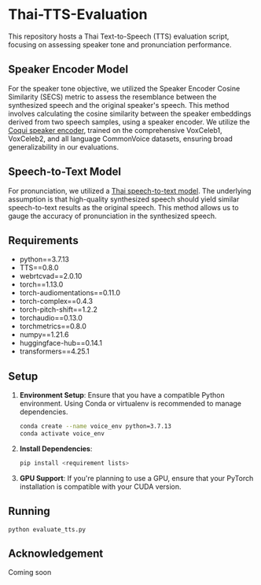 # Thai-TTS-Evaluation
This repository hosts a Thai Text-to-Speech (TTS) evaluation script, focusing on assessing speaker tone and pronunciation performance.

## Speaker Encoder Model
For the speaker tone objective, we utilized the Speaker Encoder Cosine Similarity (SECS) metric to assess the resemblance between the synthesized speech and the original speaker's speech. This method involves calculating the cosine similarity between the speaker embeddings derived from two speech samples, using a speaker encoder. We utilize the [Coqui speaker encoder](https://github.com/coqui-ai/TTS/releases/tag/speaker\_encoder\_model), trained on the comprehensive VoxCeleb1, VoxCeleb2, and all language CommonVoice datasets, ensuring broad generalizability in our evaluations.

## Speech-to-Text Model
For pronunciation, we utilized a [Thai speech-to-text model](https://huggingface.co/biodatlab/whisper-th-medium-combined). The underlying assumption is that high-quality synthesized speech should yield similar speech-to-text results as the original speech. This method allows us to gauge the accuracy of pronunciation in the synthesized speech.

## Requirements
- python==3.7.13
- TTS==0.8.0
- webrtcvad==2.0.10
- torch==1.13.0
- torch-audiomentations==0.11.0
- torch-complex==0.4.3
- torch-pitch-shift==1.2.2
- torchaudio==0.13.0
- torchmetrics==0.8.0
- numpy==1.21.6
- huggingface-hub==0.14.1
- transformers==4.25.1

## Setup

1. **Environment Setup**: Ensure that you have a compatible Python environment. Using Conda or virtualenv is recommended to manage dependencies.
   
   ```bash
   conda create --name voice_env python=3.7.13
   conda activate voice_env
   ```

2. **Install Dependencies**:
   
   ```bash
   pip install <requirement lists>
   ```

3. **GPU Support**: If you're planning to use a GPU, ensure that your PyTorch installation is compatible with your CUDA version.


## Running
```
python evaluate_tts.py
```

## Acknowledgement
Coming soon
